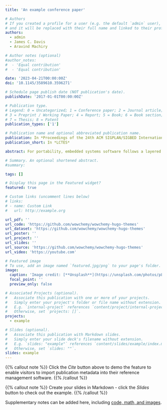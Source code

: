 ```yaml
---
title: 'An example conference paper'

# Authors
# If you created a profile for a user (e.g. the default `admin` user), write the username (folder name) here
# and it will be replaced with their full name and linked to their profile.
authors:
  - admin
  - James C. Davis
  - Aravind Machiry

# Author notes (optional)
#author_notes:
#  - 'Equal contribution'
#  - 'Equal contribution'

date: '2023-04-21T00:00:00Z'
doi: '10.1145/3589610.3596271'

# Schedule page publish date (NOT publication's date).
publishDate: '2017-01-01T00:00:00Z'

# Publication type.
# Legend: 0 = Uncategorized; 1 = Conference paper; 2 = Journal article;
# 3 = Preprint / Working Paper; 4 = Report; 5 = Book; 6 = Book section;
# 7 = Thesis; 8 = Patent
publication_types: ['1']

# Publication name and optional abbreviated publication name.
publication: In *Proceedings of the 24th ACM SIGPLAN/SIGBED International Conference on Languages, Compilers, and Tools for Embedded Systems*
publication_short: In *LCTES*

abstract: For portability, embedded systems software follows a layered design to reduce dependence on particular hardware behavior. We consider the problem of identifying layering violations: instances where the embedded application accesses non-adjacent layers. This paper presents our preliminary work to detect a class of layering violations called *Non Conventional MMIO Accesses (NCMAs)*. We find them by searching for direct Memory Mapped Input Output (MMIO) accesses made outside of the Hardware Abstraction Layer (HAL). For evaluation, we curated a list of 988 applications spanning 5 Real Time Operating Systems (RTOSes) – *the first large dataset of compilable embedded applications*. Our system identified 369 NCMAs. We reported these issues to the corresponding developers and found interesting reasons for committing layering violations. We have open-sourced our tool and the collected dataset to foster future research.

# Summary. An optional shortened abstract.
#summary: 

tags: []

# Display this page in the Featured widget?
featured: true

# Custom links (uncomment lines below)
# links:
# - name: Custom Link
#   url: http://example.org

url_pdf: ''
url_code: 'https://github.com/wowchemy/wowchemy-hugo-themes'
url_dataset: 'https://github.com/wowchemy/wowchemy-hugo-themes'
url_poster: ''
url_project: ''
url_slides: ''
url_source: 'https://github.com/wowchemy/wowchemy-hugo-themes'
url_video: 'https://youtube.com'

# Featured image
# To use, add an image named `featured.jpg/png` to your page's folder.
image:
  caption: 'Image credit: [**Unsplash**](https://unsplash.com/photos/pLCdAaMFLTE)'
  focal_point: ''
  preview_only: false

# Associated Projects (optional).
#   Associate this publication with one or more of your projects.
#   Simply enter your project's folder or file name without extension.
#   E.g. `internal-project` references `content/project/internal-project/index.md`.
#   Otherwise, set `projects: []`.
projects:
  - example

# Slides (optional).
#   Associate this publication with Markdown slides.
#   Simply enter your slide deck's filename without extension.
#   E.g. `slides: "example"` references `content/slides/example/index.md`.
#   Otherwise, set `slides: ""`.
slides: example
---
```


{{% callout note %}}
Click the _Cite_ button above to demo the feature to enable visitors to import publication metadata into their reference management software.
{{% /callout %}}

{{% callout note %}}
Create your slides in Markdown - click the _Slides_ button to check out the example.
{{% /callout %}}

Supplementary notes can be added here, including [code, math, and images](https://wowchemy.com/docs/writing-markdown-latex/).

